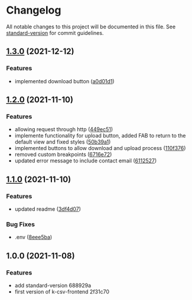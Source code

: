 # Changelog

All notable changes to this project will be documented in this file. See [standard-version](https://github.com/conventional-changelog/standard-version) for commit guidelines.

## [1.3.0](https://github.com/AnthonyLzq/k-csv-frontend/compare/v1.2.0...v1.3.0) (2021-12-12)


### Features

* implemented download button ([a0d01d1](https://github.com/AnthonyLzq/k-csv-frontend/commit/a0d01d156d091b8293d3cb113877d6b7d9bd661b))

## [1.2.0](https://github.com/AnthonyLzq/k-csv-frontend/compare/v1.1.0...v1.2.0) (2021-11-10)


### Features

* allowing request through http ([449ec51](https://github.com/AnthonyLzq/k-csv-frontend/commit/449ec5112fa9aafef5e9a835cfdd76002210d2c8))
* implemente functionality for upload button,  added FAB to return to the default view and fixed styles ([50b39a1](https://github.com/AnthonyLzq/k-csv-frontend/commit/50b39a1e07a0003d7245cedf524f994eb4838cea))
* implemented buttons to allow download and upload process ([110f376](https://github.com/AnthonyLzq/k-csv-frontend/commit/110f376babdaf2b5eda3b63241aad2e28255883f))
* removed custom breakpoints ([6716e72](https://github.com/AnthonyLzq/k-csv-frontend/commit/6716e72fe166080ad99dfb27cffb06014e90ad3f))
* updated error message to include contact email ([6112527](https://github.com/AnthonyLzq/k-csv-frontend/commit/6112527caa317ce38cc9677537deb0ff290f8428))

## [1.1.0](https://github.com/AnthonyLzq/k-csv-frontend/compare/v1.0.0...v1.1.0) (2021-11-10)


### Features

* updated readme ([3df4d07](https://github.com/AnthonyLzq/k-csv-frontend/commit/3df4d0792b37334a5b086fed6f4dded21bb63808))


### Bug Fixes

* .env ([8eee5ba](https://github.com/AnthonyLzq/k-csv-frontend/commit/8eee5baeb5393b47bd83358fc98f23f5402d98e0))

## 1.0.0 (2021-11-08)


### Features

* add standard-version 688929a
* first version of k-csv-frontend 2f31c70
